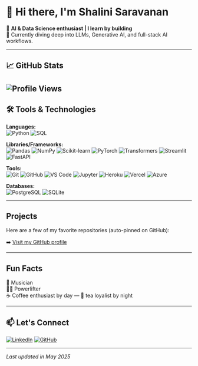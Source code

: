 # 👋 Hi there, I'm Shalini Saravanan

🚀 **AI & Data Science enthusiast | I learn by building**  
🎯 Currently diving deep into LLMs, Generative AI, and full-stack AI workflows.

---

## 📈 GitHub Stats

![Profile Views](https://komarev.com/ghpvc/?username=shalinis97&label=Profile%20Views&color=0e75b6&style=flat)
---

## 🛠️ Tools & Technologies

**Languages:**  
![Python](https://img.shields.io/badge/-Python-3776AB?logo=python&logoColor=white&style=flat-square)
![SQL](https://img.shields.io/badge/-SQL-003B57?logo=postgresql&logoColor=white&style=flat-square)

**Libraries/Frameworks:**  
![Pandas](https://img.shields.io/badge/-Pandas-150458?logo=pandas&logoColor=white&style=flat-square)
![NumPy](https://img.shields.io/badge/-NumPy-013243?logo=numpy&logoColor=white&style=flat-square)
![Scikit-learn](https://img.shields.io/badge/-Scikit--learn-F7931E?logo=scikit-learn&logoColor=white&style=flat-square)
![PyTorch](https://img.shields.io/badge/-PyTorch-EE4C2C?logo=pytorch&logoColor=white&style=flat-square)
![Transformers](https://img.shields.io/badge/-HuggingFace%20Transformers-FFD21F?logo=huggingface&logoColor=black&style=flat-square)
![Streamlit](https://img.shields.io/badge/-Streamlit-FF4B4B?logo=streamlit&logoColor=white&style=flat-square)
![FastAPI](https://img.shields.io/badge/-FastAPI-009688?logo=fastapi&logoColor=white&style=flat-square)

**Tools:**  
![Git](https://img.shields.io/badge/-Git-F05032?logo=git&logoColor=white&style=flat-square)
![GitHub](https://img.shields.io/badge/-GitHub-181717?logo=github&logoColor=white&style=flat-square)
![VS Code](https://img.shields.io/badge/-VS%20Code-007ACC?logo=visualstudiocode&logoColor=white&style=flat-square)
![Jupyter](https://img.shields.io/badge/-Jupyter-F37626?logo=jupyter&logoColor=white&style=flat-square)
![Heroku](https://img.shields.io/badge/-Heroku-430098?logo=heroku&logoColor=white&style=flat-square)
![Vercel](https://img.shields.io/badge/-Vercel-000000?logo=vercel&logoColor=white&style=flat-square)
![Azure](https://img.shields.io/badge/-Azure-0078D4?logo=microsoftazure&logoColor=white&style=flat-square)

**Databases:**  
![PostgreSQL](https://img.shields.io/badge/-PostgreSQL-336791?logo=postgresql&logoColor=white&style=flat-square)
![SQLite](https://img.shields.io/badge/-SQLite-003B57?logo=sqlite&logoColor=white&style=flat-square)

---

## Projects

Here are a few of my favorite repositories (auto-pinned on GitHub):

➡️ [Visit my GitHub profile](https://github.com/shalinis97?tab=repositories)

---

## Fun Facts

🎵 Musician  
🏋️‍♀️ Powerlifter  
☕ Coffee enthusiast by day — 🍵 tea loyalist by night

---

## 📫 Let's Connect

[![LinkedIn](https://img.shields.io/badge/-LinkedIn-0A66C2?logo=linkedin&logoColor=white&style=flat-square)](https://www.linkedin.com/in/shalinis97)
[![GitHub](https://img.shields.io/badge/-GitHub-181717?logo=github&logoColor=white&style=flat-square)](https://github.com/shalinis97)

---

*Last updated in May 2025*
